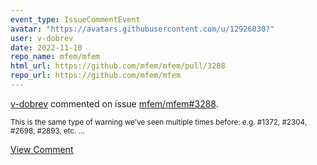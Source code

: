 ```yaml
---
event_type: IssueCommentEvent
avatar: "https://avatars.githubusercontent.com/u/12926030?"
user: v-dobrev
date: 2022-11-10
repo_name: mfem/mfem
html_url: https://github.com/mfem/mfem/pull/3288
repo_url: https://github.com/mfem/mfem
---
```


<a href='https://github.com/v-dobrev' target='_blank'>v-dobrev</a> commented on issue <a href='https://github.com/mfem/mfem/pull/3288' target='_blank'>mfem/mfem#3288</a>.

<small>This is the same type of warning we've seen multiple times before: e.g. #1372, #2304, #2698, #2893, etc....</small>

<a href='https://github.com/mfem/mfem/pull/3288' target='_blank'>View Comment</a>